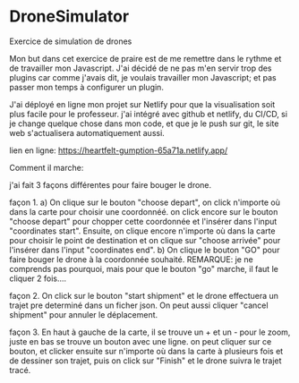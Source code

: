 # DroneSimulator

Exercice de simulation de drones

Mon but dans cet exercice de praire est de me remettre dans le rythme et de travailler mon Javascript. J'ai décidé de ne pas m'en servir trop des plugins car comme j'avais dit, je voulais travailler mon Javascript;
et pas passer mon temps à configurer un plugin.

J'ai déployé en ligne mon projet sur Netlify pour que la visualisation soit plus facile pour le professeur. j'ai intégré avec github et netlify, du CI/CD, si je change quelque chose dans mon code, et que je le push
sur git, le site web s'actualisera automatiquement aussi.

lien en ligne: https://heartfelt-gumption-65a71a.netlify.app/

Comment il marche:

j'ai fait 3 façons différentes pour faire bouger le drone.

façon 1.
    a) On clique sur le bouton "choose depart", on click n'importe où dans la carte pour choisir une coordonnéé. on click encore sur le bouton "choose depart" pour chopper cette coordonnée et l'insérer dans l'input
     "coordinates start". Ensuite, on clique encore n'importe où dans la carte pour choisir le point de destination et on clique sur "choose arrivée" pour l'insérer dans l'input "coordinates end".
    b) On clique le bouton "GO" pour faire bouger le drone à la coordonnée souhaité. REMARQUE: je ne comprends pas pourquoi, mais pour que le bouton "go" marche, il faut le cliquer 2 fois....

façon 2. On click sur le bouton "start shipment" et le drone effectuera un trajet pre determiné dans un ficher json. On peut aussi cliquer "cancel shipment" pour annuler le déplacement.

façon 3. En haut à gauche de la carte, il se trouve un + et un - pour le zoom, juste en bas se trouve un bouton avec une ligne. on peut cliquer sur ce bouton, et clicker ensuite sur n'importe où dans la carte à plusieurs fois
et de dessiner son trajet, puis on click sur "Finish" et le drone suivra le trajet tracé.
